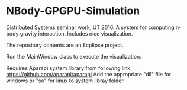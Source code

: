 # NBody-GPGPU-Simulation
Distributed Systems seminar work, UT 2016. A system for computing n-body gravity interaction. Includes nice visualization.

The repository contents are an Ecplipse project.

Run the MainWindow class to execute the visualization.

Requires Aparapi system library from following link:
https://github.com/aparapi/aparapi
Add the appropriate "dll" file for windows or "so" for linux to system libray folder.
